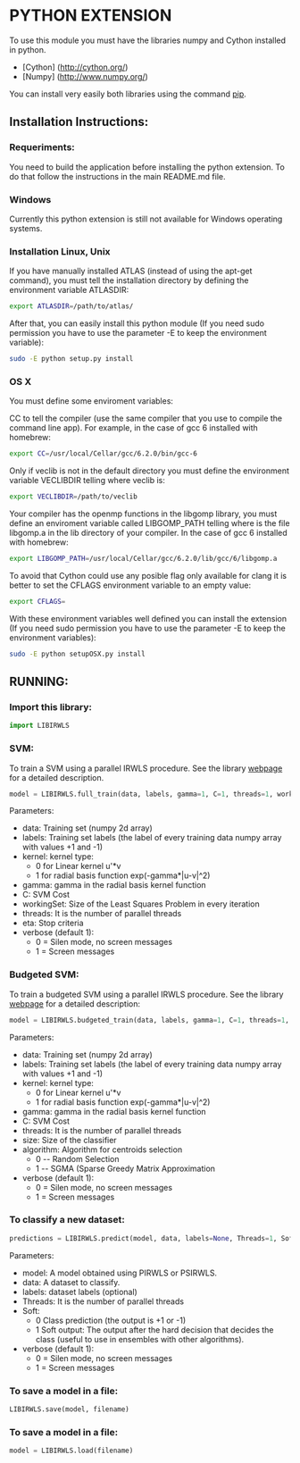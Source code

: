 # PYTHON EXTENSION

To use this module you must have the libraries numpy and Cython installed in python.

 - [Cython] (http://cython.org/)
 - [Numpy] (http://www.numpy.org/)

You can install very easily both libraries using the command [pip](https://pip.pypa.io/en/stable/).

## Installation Instructions:

### Requeriments:

You need to build the application before installing the python extension. To do that follow the instructions in the main README.md file.

### Windows

Currently this python extension is still not available for Windows operating systems.

### Installation Linux, Unix

If you have manually installed ATLAS (instead of using the apt-get command), you must tell the installation directory by defining the environment variable ATLASDIR:

```sh
export ATLASDIR=/path/to/atlas/
```

After that, you can easily install this python module (If you need sudo permission you have to use the parameter -E to keep the environment variable): 

```sh
sudo -E python setup.py install
```

### OS X

You must define some enviroment variables:

CC to tell the compiler (use the same compiler that you use to compile the command line app). For example, in the case of gcc 6 installed with homebrew:

```sh
export CC=/usr/local/Cellar/gcc/6.2.0/bin/gcc-6
```

Only if veclib is not in the default directory you must define the environment variable VECLIBDIR telling where veclib is:

```sh
export VECLIBDIR=/path/to/veclib
```

Your compiler has the openmp functions in the libgomp library, you must define an enviroment variable called LIBGOMP_PATH telling where is the file libgomp.a in the lib directory of your compiler. In the case of gcc 6 installed with homebrew: 

```sh
export LIBGOMP_PATH=/usr/local/Cellar/gcc/6.2.0/lib/gcc/6/libgomp.a
```    

To avoid that Cython could use any posible flag only available for clang it is better to set the CFLAGS environment variable to an empty value:

```sh
export CFLAGS=
```

With these environment variables well defined you can install the extension (If you need sudo permission you have to use the parameter -E to keep the environment variables):

```sh
sudo -E python setupOSX.py install
```

## RUNNING:

### Import this library:

```Python
import LIBIRWLS
```

### SVM:

To train a SVM using a parallel IRWLS procedure. See the library [webpage](https://robedm.github.io/LIBIRWLS/) for a detailed description.

```Python
model = LIBIRWLS.full_train(data, labels, gamma=1, C=1, threads=1, workingSet=500, eta=0.001, kernel=1, verbose=1)
```

Parameters:
* data: Training set (numpy 2d array)
* labels: Training set labels (the label of every training data numpy array with values +1 and -1)
* kernel: kernel type: 
    * 0 for Linear kernel u'*v
    * 1 for radial basis function exp(-gamma*|u-v|^2)
* gamma: gamma in the radial basis kernel function
* C: SVM Cost
* workingSet: Size of the Least Squares Problem in every iteration
* threads: It is the number of parallel threads
* eta: Stop criteria
* verbose (default 1):
    * 0 = Silen mode, no screen messages
    * 1 = Screen messages

### Budgeted SVM:
To train a budgeted SVM using a parallel IRWLS procedure. See the library [webpage](https://robedm.github.io/LIBIRWLS/) for a detailed description:

```Python
model = LIBIRWLS.budgeted_train(data, labels, gamma=1, C=1, threads=1, size=500, algorithm=0.001, kernel=1, verbose = 1)
```

Parameters:
* data: Training set (numpy 2d array)
* labels: Training set labels (the label of every training data numpy array with values +1 and -1)
* kernel: kernel type: 
    * 0 for Linear kernel u'*v
    * 1 for radial basis function exp(-gamma*|u-v|^2)
* gamma: gamma in the radial basis kernel function
* C: SVM Cost
* threads: It is the number of parallel threads
* size: Size of the classifier
* algorithm: Algorithm for centroids selection
     * 0 -- Random Selection
     * 1 -- SGMA (Sparse Greedy Matrix Approximation
* verbose (default 1):
    * 0 = Silen mode, no screen messages
    * 1 = Screen messages



### To classify a new dataset:

```Python
predictions = LIBIRWLS.predict(model, data, labels=None, Threads=1, Soft=0)
```

Parameters:
* model: A model obtained using PIRWLS or PSIRWLS.
* data: A dataset to classify.
* labels: dataset labels (optional)
* Threads: It is the number of parallel threads
* Soft:
    * 0 Class prediction (the output is +1 or -1)
    * 1 Soft output: The output after the hard decision that decides the class (useful to use in ensembles with other algorithms).
* verbose (default 1):
    * 0 = Silen mode, no screen messages
    * 1 = Screen messages


### To save a model in a file:

```Python
LIBIRWLS.save(model, filename)
```

### To save a model in a file:

```Python
model = LIBIRWLS.load(filename)
```


